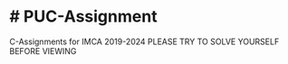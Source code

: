 
<h1># PUC-Assignment</h1>

C-Assignments for IMCA 2019-2024
PLEASE TRY TO SOLVE YOURSELF BEFORE VIEWING
